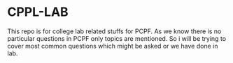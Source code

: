 # CPPL-LAB
This repo is for college lab related stuffs for PCPF.
As we know there is no particular questions in PCPF only topics are mentioned.
So i will be trying to cover most common questions which might be asked or we have done in lab.
